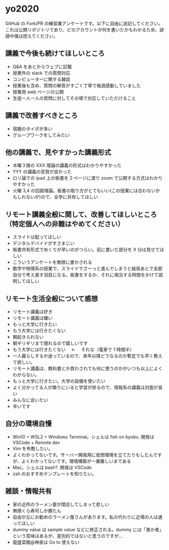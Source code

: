 # yo2020

GitHub の Fork/PR の練習兼アンケートです。以下に自由に追記してください。これは公開リポジトリであり、どのアカウントが何を書いたかもわかるため、誹謗中傷は控えてください。

## 講義で今後も続けてほしいところ

- Q&A をあとからウェブに記載
- 授業外の slack での質問対応
- コンピューターに関する雑談
- 授業後も含め、質問の解答がすごく丁寧で毎週感動していました
- 授業用 web ページの公開
- 生徒一人一人の質問に対してその場で対応していただけること

## 講義で改善すべきところ

- 宿題のタイポが多い
- グループワークをしてみたい

## 他の講義で、見やすかった講義形式

- 木曜３限の XXX 理論の講義の形式はわかりやすかった
- YYY の講義の音質が良かった
- ロリ論での ipad 上の板書を 2 ページに渡り zoom で公開する方式はわかりやすかった
- 火曜 3,4 の回路理論。板書の取り方がとてもいい(この授業には合わないかもしれないが)ので、全学に共有してほしい

## リモート講義全般に関して、改善してほしいところ（特定個人への非難はやめてください）

- スライドは配ってほしい
- デジタルデバイドがすさまじい
- 板書共有形式でめくりが早いのがつらい。前に書いた部分を X 分は見せてほしい
- こういうアンケートを無限に書かされる
- 数学や物理系の授業で、スライドでさーっと進んでしまうと結局あとで全部自分で考え直す羽目になる。板書をするか、それに相当する時間をかけて説明してほしい

## リモート生活全般について感想

- リモート講義は好き
- リモート講義は嫌い
- もっと大学に行きたい
- もう大学には行きたくない
- 朝起きられない
- 朝ギリギリまで寝れるので嬉しいです
- もう大学には行きたくない　 ← 　それな（電車で 1 時間半）
- 一人暮らしするか迷っているので、来年以降どうなるのか暫定でも早く教えて欲しい。
- リモート講義は、教科書とか買わされても何に使うのかがいつも以上によくわからない。
- もっと大学に行きたい。大学の設備を使いたい
- よく分かってる人が隣りにいると学習が捗るので、情報系の講義は対面が良い
- みんなに会いたい
- 辛いです

## 自分の環境自慢

- Win10 + WSL2 + Windows Terminal。シェルは fish on byobu. 開発は VSCode + Remote dev
- Vim を布教したい。
- よくわかってないです。サーバー開発用に仮想環境を立てたりもしたんですが、よくわかってないです。環境構築が一番難しいまである
- Mac。シェルは bash?. 開発は VSCode
- zsh のおすすめテンプレートを知りたい。

## 雑談・情報共有

- 家の近所のラーメン屋が閉店してしまって悲しい
- 無限くら寿司しか勝たん
- 自由が丘にお勧めのラーメン屋さんがあります。私の代わりに近場の人は通ってほしい
- dummy value は sample value などに修正される。dummy には「愚か者」という意味はあるが、差別的ではないと思うのですが...
- 龍盛菜館@神泉は Go to 使えない
